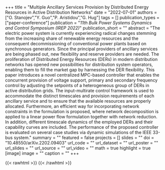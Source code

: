 +++
title = "Multiple Ancillary Services Provision by Distributed Energy Resources in Active Distribution Networks"
date = "2022-07-01"
authors = ["O. Stanojev","Y. Guo","P. Aristidou","G. Hug"]
tags = []
publication_types = ["paper-conference"]
publication = "_11th Bulk Power Systems Dynamics and Control Symposium (IREP 2022)_"
publication_short = ""
abstract = "The electric power system is currently experiencing radical changes stemming from the increasing share of renewable energy resources and the consequent decommissioning of conventional power plants based on synchronous generators. Since the principal providers of ancillary services are being phased out, new flexibility and reserve providers are needed. The proliferation of Distributed Energy Resources (DERs) in modern distribution networks has opened new possibilities for distribution system operators, enabling them to fill the market gap by harnessing the DER flexibility. This paper introduces a novel centralized MPC-based controller that enables the concurrent provision of voltage support, primary and secondary frequency control by adjusting the setpoints of a heterogeneous group of DERs in active distribution grids. The input-multirate control framework is used to accommodate the distinct timescales and provision requirements of each ancillary service and to ensure that the available resources are properly allocated. Furthermore, an efficient way for incorporating network constraints in the formulation is proposed, where network decomposition is applied to a linear power flow formulation together with network reduction. In addition, different timescale dynamics of the employed DERs and their capability curves are included. The performance of the proposed controller is evaluated on several case studies via dynamic simulations of the IEEE 33-bus system."
summary = ""
featured = false
projects = []
slides = ""
doi = "10.48550/arXiv.2202.09403"
url_code = ""
url_dataset = ""
url_poster = ""
url_slides = ""
url_source = ""
url_video = ""
math = true
highlight = true
[image]
image = ""
caption = ""
+++

{{< rawhtml >}}
<a href="https://plu.mx/plum/a/?doi=10.48550/arXiv.2202.09403" class="plumx-details"></a>
{{< /rawhtml >}}
